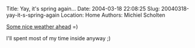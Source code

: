 Title: Yay, it's spring again...
Date: 2004-03-18 22:08:25
Slug: 20040318-yay-it-s-spring-again
Location: Home
Authors: Michiel Scholten

<p><a href="/images/screenies/linux/20040318_qriosity_yay_spring.png">Some nice weather ahead</a> =)</p>
<p>I'll spent most of my time inside anyway ;)</p>
